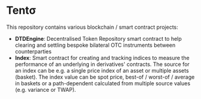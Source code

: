 # Tentσ

This repository contains various blockchain / smart contract projects:

- **DTDEngine**: Decentralised Token Repository smart contract to help clearing and settling bespoke bilateral OTC instruments between counterparties
- **Index**: Smart contract for creating and tracking indices to measure the performance of an underlying in derivatives' contracts. The source for an index can be e.g. a single price index of an asset or multiple assets (basket). The index value can be spot price, best-of / worst-of / average in baskets or a path-dependent calculated from multiple source values (e.g. variance or TWAP).
